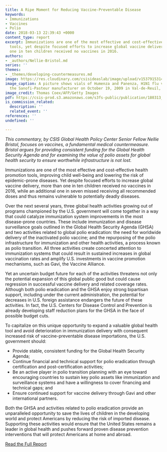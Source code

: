 ```yaml
---
title: A Ripe Moment for Reducing Vaccine-Preventable Disease
keywords:
- Immunizations
- Vaccines
- Polio
date: 2018-03-13 22:39:43 +0000
content_type: report
excerpt: Immunizations are one of the most effective and cost-effective health promotion
  tools, yet despite focused efforts to increase global vaccine delivery, more than
  one in ten children received no vaccines in 2016.
authors:
- _authors/Nellie-Bristol.md
series: ''
themes:
- _themes/developing-countermeasures.md
image: https://res.cloudinary.com/csisideaslab/image/upload/v1537915314/health-commission/GettyImages-91991288.jpg
image_caption: A picture shows vials of Humenza and Panenza, H1N1 flu vaccines by
  the Sanofi-Pasteur manufacturer on October 19, 2009 in Val-de-Reuil, western Paris.
image_credit: Thomas Coex/AFP/Getty Images
pdf: https://csis-prod.s3.amazonaws.com/s3fs-public/publication/180313_Bristol_ARipeMoment_Web.pdf
is_commission_related:
  description: ''
  related_event: ''
references: ''
undefined: ''

---
```

_This commentary, by CSIS Global Health Policy Center Senior Fellow Nellie Bristol, focuses on vaccines, a fundamental medical countermeasure. Bristol argues for providing consistent funding for the Global Health Security Agenda and for examining the value of polio assets for global health security to ensure worthwhile infrastructure is not lost._

Immunizations are one of the most effective and cost-effective health promotion tools, improving child well-being and lowering the risk of epidemic-prone diseases. Yet despite focused efforts to increase global vaccine delivery, more than one in ten children received no vaccines in 2016, while an additional one in seven missed receiving all recommended doses and thus remains vulnerable to potentially deadly diseases.

Over the next several years, three global health activities growing out of programs championed by the U.S. government will come together in a way that could catalyze immunization system improvements in the most disease-prone countries. These include immunization and disease surveillance goals outlined in the Global Health Security Agenda (GHSA) and two activities related to global polio eradication: the need for worldwide delivery of the inactivated polio vaccine; and the repurposing of the polio infrastructure for immunization and other health activities, a process known as polio transition. All three activities create concerted attention to immunization systems that could result in sustained increases in global vaccination rates and amplify U.S. investments in vaccine promotion mechanisms, such as Gavi, the Vaccine Alliance.

Yet an uncertain budget future for each of the activities threatens not only the potential expansion of this global public good but could cause regression in successful vaccine delivery and related coverage rates. Although both polio eradication and the GHSA enjoy strong bipartisan support, including under the current administration, the potential for decreases in U.S. foreign assistance endangers the future of these activities. In fact, the U.S. Centers for Disease Control and Prevention is already developing staff reduction plans for the GHSA in the face of possible budget cuts.

To capitalize on this unique opportunity to expand a valuable global health tool and avoid deterioration in immunization delivery with consequent increased risk of vaccine-preventable disease importations, the U.S. government should:

* Provide stable, consistent funding for the Global Health Security Agenda;
* Continue financial and technical support for polio eradication through certification and post-certification activities;
* Be an active player in polio transition planning with an eye toward encouraging countries to sustain key polio assets like immunization and surveillance systems and have a willingness to cover financing and technical gaps; and
* Ensure continued support for vaccine delivery through Gavi and other international partners.

Both the GHSA and activities related to polio eradication provide an unparalleled opportunity to save the lives of children in the developing world and protect Americans by reducing the risk of imported disease. Supporting these activities would ensure that the United States remains a leader in global health and pushes forward proven disease prevention interventions that will protect Americans at home and abroad.

<a href="https://csis-prod.s3.amazonaws.com/s3fs-public/publication/180313_Bristol_ARipeMoment_Web.pdf" class="btn btn--gray">Read the Full Report</a>